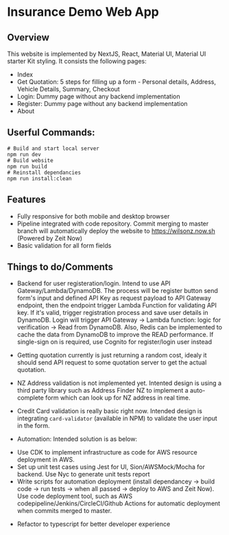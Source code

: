 # Insurance Demo Web App

## Overview
This website is implemented by NextJS, React, Material UI, Material UI starter Kit styling. It consists the following pages:
* Index
* Get Quotation: 5 steps for filling up a form - Personal details, Address, Vehicle Details, Summary, Checkout
* Login: Dummy page without any backend implementation
* Register: Dummy page without any backend implementation
* About 

## Userful Commands:
```
# Build and start local server
npm run dev
# Build website
npm run build 
# Reinstall dependancies
npm run install:clean
```
## Features
* Fully responsive for both mobile and desktop browser
* Pipeline integrated with code repository. Commit merging to master branch will automatically deploy the website to https://wilsonz.now.sh (Powered by Zeit Now)
* Basic validation for all form fields

## Things to do/Comments
* Backend for user registeration/login. Intend to use API Gateway/Lambda/DynamoDB. The process will be register button send form's input and defined API Key as request payload to API Gateway endpoint, then the endpoint trigger Lambda Function for validating API key. If it's valid, trigger registration process and save user details in DynamoDB. Login will trigger API Gateway -> Lambda function: logic for verification -> Read from DynamoDB. Also, Redis can be implemented to cache the data from DynamoDB to improve the READ performance. If single-sign on is required, use Cognito for register/login user instead

* Getting quotation currently is just returning a random cost, idealy it should send API request to some quotation server to get the actual quotation.

* NZ Address validation is not implemented yet. Intented design is using a third party library such as Address Finder NZ to implement a auto-complete form which can look up for NZ address in real time.

* Credit Card validation is really basic right now. Intended design is integrating `card-validator` (available in NPM) to validate the user input in the form.

* Automation: Intended solution is as below:
- Use CDK to implement infrastructure as code for AWS resource deployment in AWS.
- Set up unit test cases using Jest for UI, Sion/AWSMock/Mocha for backend. Use Nyc to generate unit tests report
- Write scripts for automation deployment (install dependancey -> build code -> run tests -> when all passed -> deploy to AWS and Zeit Now). Use code deployment tool, such as AWS codepipeline/Jenkins/CircleCI/Github Actions for automatic deployment when commits merged to master.

* Refactor to typescript for better developer experience